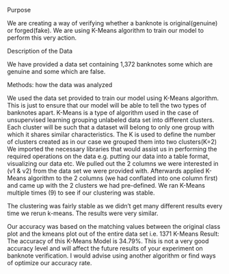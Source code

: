 Purpose

We are creating a way of verifying whether a banknote is original(genuine) or forged(fake). We are using K-Means algorithm to train our model to perform this very action.

Description of the Data

We have provided a data set containing 1,372 banknotes some which are genuine and some which are false. 

Methods: how the data was analyzed

We used the data set provided to train our model using K-Means algorithm. This is just to ensure that our model will be able to tell the two types of banknotes apart.
K-Means is a type of algorithm used in the case of unsupervised learning grouping unlabeled data set into different clusters. Each cluster will be such that a dataset will belong to only one group with which it shares similar characteristics. The K is used to define the number of clusters created as in our case we grouped them into two clusters(K=2)
We imported the necessary libraries that would assist us in performing the required operations on the data e.g. putting our data into a table format, visualizing our data etc.
We pulled out the 2 columns we were interested in (v1 & v2) from the data set we were provided with. Afterwards applied K-Means algorithm to the 2 columns (we had conflated into one column first) and came up with the 2 clusters we had pre-defined.
We ran K-Means multiple times (9) to see if our clustering was stable.

The clustering was fairly stable as we didn’t get many different results every time we rerun k-means. The results were very similar.

Our accuracy was based on the matching values between the original class plot and the kmeans plot out of the entire data set i.e. 1371
K-Means Result: The accuracy of this K-Means Model is 34.79%. This is not a very good accuracy level and will affect the future results of your experiment on banknote verification. I would advise using another algorithm or find ways of optimize our accuracy rate.
